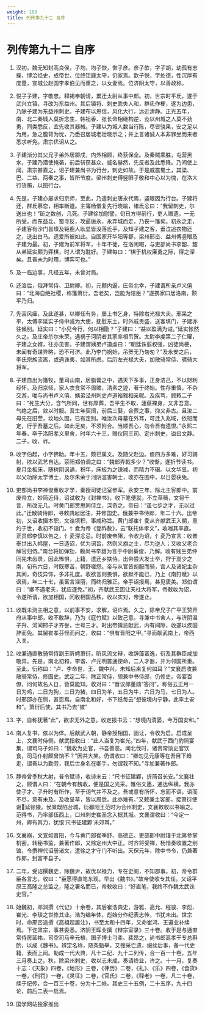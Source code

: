 ```yaml
---
weight: 163
title: 列传第九十二 自序
---
```


# 列传第九十二 自序

1. <span id="列传第九十二_自序-1"></span>
汉初，魏无知封高良侯，子均，均子恢，恢子彦。彦子歆，字子胡，幼孤有志操，博洽经史，成帝世，位终钜鹿太守，仍家焉。歆子悦，字处德，性沉厚有度量，宣城公赵国李孝伯见而重之，以女妻焉。位济阴太守，以善政称。

2. <span id="列传第九十二_自序-2"></span>
悦子子建，字敬忠。释褐奉朝请，累迁太尉从事中郎。初，世宗时平氐，遂于武兴立镇，寻改为东益州。其后镇将、刺史乖失人和，群氐作梗，遂为边患，乃除子建为东益州刺史。子建布以恩信，风化大行，远近清静。正光五年，南、北二秦城人莫折念生、韩祖香、张长命相继构逆，佥以州城之人莫不劲勇，同类悉反，宜先收其器械。子建以为城人数当行陈，尽皆骁果，安之足以为用，急之腹背为忧，乃悉召居城老壮晓示之；并上言诸诚人本非罪坐而来者悉求听免。肃宗优诏从之。

3. <span id="列传第九十二_自序-3"></span>
子建渐分其父兄子弟外居郡戍，内外相顾，终获保全。及秦贼乘胜，屯营黑水，子建乃潜使掩袭，前后斩获甚众，威名赫然，先反者及此悉降。乃间使上闻，肃宗甚嘉之，诏子建兼尚书为行台，刺史如故。于是威震蜀土，其梁、巴、二益、两秦之事，皆所节度。梁州刺史傅竖眼子敬和中心以为愧，在洛大行货贿，以图行台。

4. <span id="列传第九十二_自序-4"></span>
先是，子建亦屡求归京师，至此，乃遣刺史唐永代焉，竖眼因为行台。子建将还，群氐慕恋，相率断道。主簿杨僧复先行晓喻，诸氐忿曰：“我留刺史，尔送出也！”斫之数创，几死。子建徐加慰譬，旬日方得前行，吏人赠遗，一无所受。而东益氐、蜀寻反，攻逼唐永，永弃城而走，乃丧一籓矣。初永之走，子建客有沙门昙璨及钜鹿人耿显皆没落氐手，及知子建之客，垂泣追衣物还之，送出白马。遗爱所被如此。自国家开华阳等郡，梁州邢峦、益州傅竖眼及子建为最。初，子建为前军将军，十年不徙，在洛闲暇，与吏部尚书李韶、韶从弟延实颇为弈棋，时人谓为耽好。子建每曰：“棋于机权廉勇之际，得之深矣。且吾未为时用，博弈可也。”

5. <span id="列传第九十二_自序-5"></span>
及一临边事，凡经五年，未曾对局。

6. <span id="列传第九十二_自序-6"></span>
还洛后，俄拜常侍、卫尉卿。初，元颢内逼，庄帝北幸，子建谓所亲卢义僖曰：“北海自绝社稷，称籓萧衍，吾老矣，岂能为陪臣？”遂携家口居洛南，颢平乃归。

7. <span id="列传第九十二_自序-7"></span>
先苦风痺，及此遂甚，以卿任有务，屡上书乞身，特除右光禄大夫。邢杲之平，太傅李延实子侍中彧为大使，抚慰东土，时外戚贵盛，送客填门，子建亦往候别。延实曰：“小兒今行，何以相勖？”子建曰：“益以盈满为诫。”延实怅然久之。及庄帝杀尔朱荣，遇祸于河阴者其家率相吊贺。太尉李虔第二子仁曜，子建之女婿，往亦见害。子建谓姨弟卢道虔曰：“朝廷诛翦权强，凶徒尚梗，未闻有奇谋异略，恐不可济。此乃李门祸始，吊贺无乃匆匆？”及永安之后，李氏宗族流离，或遇诛夷，如其所虑。后历左光禄大夫，加散骑常侍、骠骑大将军。

8. <span id="列传第九十二_自序-8"></span>
子建自出为籓牧，董司山南，居脂膏之中，遇天下多事，正身洁己，不以财利经怀。及归京师，家人衣食常不周赡，清素之迹，著于终始。性存重慎，不杂交游，唯与尚书卢义僖、姨弟泾州刺史卢道裕雅相亲昵。及疾笃，顾敕二子曰：“死生大分，含气所同，世有厚葬，吾平生不取，蘧蒢裸身，又非吾意。气绝之后，敛以时服。吾生年契阔，前后三娶，合葬之事，抑又非古。且汝二母先在旧茔，坟地久固，已有定别。唯汝次母墓在外耳，可迁入兆域，依班而定，行于吾墓之后。如此足矣，不须附合。当顺吾心，勿令吾有遗恨。”永熙二年春，卒于洛阳孝义里舍，时年六十三，赠仪同三司、定州刺史，谥曰文静。二子，收、祚。

9. <span id="列传第九十二_自序-9"></span>
收字伯起，小字佛助。年十五，颇已属文。及随父赴边。值四方多难，好习骑射，欲以武艺自达。荥阳郑伯调之曰：“魏郎弄戟多少？”收惭，遂折节读书。夏月坐板床，随树阴讽诵，积年，床板为之锐减，而精力不辍。以文华显。初以父功除太学博士，及尔朱荣于河阴滥害朝士，收亦在围中，以日晏获免。

10. <span id="列传第九十二_自序-10"></span>
吏部尚书李神俊重收才学，奏授司徒记室参军。永安三年，除北主客郎中。前废帝立，妙简近侍，诏试收为《封禅书》，收下笔便就，不立草稿，文将千言，所改无几。时黄门郎贾思同侍立，深奇之。帝曰：“虽七步之才，无以过此。”迁散骑侍郎，寻敕典起居注，并修国史。俄兼中书侍郎，年二十六。出帝初，又诏收摄本职，文诰填积，事咸称旨。黄门郎崔忄夌从齐献武王入朝，熏灼于世，收初不诣门。忄夌为帝《登祚赦》，云“联托体孝文”，收嗤其率直。正员郎李慎以告之，忄夌深忿忌。时前废帝殂，令收为诏，忄夌乃宣言：收普泰世出入帏屋，一日造诏，优为词旨，然则义旗之士，尽为逆人；又收父老合解官归侍。”南台将加弹劾，赖尚书辛雄为言于中尉綦俊，乃解。收有贱生弟仲同先未齿录，因此怖惧，上籍，遣还乡扶侍。出帝尝大发士卒，狩于嵩少之南，旬有六日，时既寒苦，朝野嗟怨。帝与从官皆胡服而骑，宫人及诸妃主杂其间，奇伎异饰，多非礼度。收欲言则畏惧，欲默不能已，乃上《南狩赋》以讽焉，年二十七，虽富言淫丽，而终归雅正。帝手诏报焉，甚见褒美。郑伯谓曰：“卿不遇老夫，犹应逐免。”初，齐献武王固让天柱大将军，帝敕收为诏，令遂所请，欲加相国，问收相国品秩，收以实对，帝遂止。

11. <span id="列传第九十二_自序-11"></span>
收既未测主相之意，以前事不安，求解，诏许焉。久之，除帝兄子广平王赞开府从事中郎，收不敢辞，乃为《庭竹赋》以致己意。寻兼中书舍人，与济阴温子升、河间邢子才齐誉，世号三才。时出帝猜忌献武，内有间隙，收遂以疾固辞而免。其舅崔孝芬怪而问之，收曰：“惧有晋阳之甲。”寻而献武南上，帝西入关。

12. <span id="列传第九十二_自序-12"></span>
收兼通直散骑常侍副王昕娉萧衍，昕风流文辩，收辞藻富逸，衍及其群臣咸加敬异。先是，南北初和，李谐、卢元明首通使命，二人才器，并为邻国所重。至此，衍称曰：“卢、李命世，王、魏中兴，未知后来复何如耳？”文襄启收兼散骑常侍，修国史。武定二年，除正常侍，领兼中书侍郎，仍修史。帝宴百僚，问何故名人日，皆莫能知。收对曰：“晋议郎董勋“答问”，称俗云正月一日为鸡，二日为狗，三日为猪，四日为羊，五日为牛，六日为马，七日为人。时邢邵亦在侧，甚恧焉。自南北和好，书下纸每云“想彼境内宁静，此率土安和”。萧衍后使，其书乃去“彼”

13. <span id="列传第九十二_自序-13"></span>
字，自称犹著“此”，欲求无外之意。收定报书云：“想境内清晏，今万国安和。”

14. <span id="列传第九十二_自序-14"></span>
南人复书，依以为体。后献武入朝，静帝授相国，固让，令收为启。启成呈上，文襄时侍侧，献武指收曰：“此人当复为崔光。”四年，献武于西门豹祠宴集，谓司马子如曰：“魏收为史官，书吾善恶。闻北伐时，诸贵常饷史官饮食，司马仆射颇曾饷不？”因共大笑。仍谓收曰：“卿勿见元康等在吾目下趋走，谓吾以为勤劳，我后世身名在卿手，勿谓我不知。”寻加兼著作郎。

15. <span id="列传第九十二_自序-15"></span>
静帝曾季秋大射，普令赋诗，收诗末云：“尺书征建鄴，折简召长安。”文襄壮之，顾谓人曰：“在朝今有魏收，便是国之光采。雅俗文墨，通达纵横，我亦使子才、子升时有所作，至于词气并不及之。吾或意有所怀，忘而不语，语而不尽，意有未及。及收呈草，皆以周悉。此亦难有。”又敕兼主客郎，接萧衍使谢延徐陵。侯景既陷台城，衍鄱阳王范时为合州刺史，文襄敕收以书喻之。范得书，乃率部伍西上，口州刺史崔圣念入据其城。文襄谓收曰：“今定一州，卿有其力，犹恨‘尺书征建鄴’未郊耳。”

16. <span id="列传第九十二_自序-16"></span>
文襄崩，文宣如晋阳，今与黄门郎崔季舒、高德正、吏部郎中尉瑾于北第参掌机密。转秘书监，兼著作郎，又除定州大中正。时齐将受禅，杨愔奏收置之别馆，令撰禅代诏册诸文，遣徐之才守门不听出。天保元年，除中书令，仍兼著作郎，封富平县子。

17. <span id="列传第九十二_自序-17"></span>
二年，受诏撰魏史，除魏尹，故优以禄力，专在史阁，不知郡事。初，帝令群臣各言志，收曰：“臣愿得直笔东观，早出《魏书》。”故帝使收专其任。又诏平原王高隆之总监之，隆之署名而已，帝敕收曰：“好直笔，我终不作魏太武诛史官。”

18. <span id="列传第九十二_自序-18"></span>
始魏初，邓渊撰《代记》十余卷，其后崔浩典史，游雅、高允、程骏、李彪、崔光、李琰之世修其业。浩为编年体，彪始分作纪表志传，书犹未出。世宗时，命邢峦追撰《高祖起居注》，书至太和十四年，又命崔鸿、王遵业补续焉。下讫肃宗，事甚委悉。济阴王晖业撰《辩宗室录》三十卷。收于是与通直常侍房延祐，司空司马辛元植，国子博士刁柔、裴昂之，尚书郎高孝干专总斟酌，以成《魏书》。辨定名称，随条甄举，又搜采亡遗，缀续后事，备一代史籍，表而上闻。勒成一代大典，凡十二纪、九十二列传，合一百一十卷，五年三月奏上之。秋，除梁州刺史，收以志未成，奏请终业，许之。十一月，复奏十志：《天象》四卷，《地形》三卷，《律历》二卷，《礼》、《乐》四卷，《食货》一卷，《刑罚》一卷，《灵征》二卷，《官氏》二卷，《释老》一卷，凡二十卷，续于纪传，合一百三十卷，分为十二帙。其史三十五例，二十五序，九十四论，前后二表一启焉。

19. <span id="列传第九十二_自序-19"></span>
国学网站独家推出
